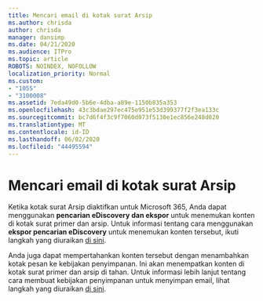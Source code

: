 ```yaml
---
title: Mencari email di kotak surat Arsip
ms.author: chrisda
author: chrisda
manager: dansimp
ms.date: 04/21/2020
ms.audience: ITPro
ms.topic: article
ROBOTS: NOINDEX, NOFOLLOW
localization_priority: Normal
ms.custom:
- "1055"
- "3100008"
ms.assetid: 7eda49d0-5b6e-4dba-a89e-1150b835a353
ms.openlocfilehash: 43c3bdae297ec475e951e53d399377f2f3ea133c
ms.sourcegitcommit: bc7d6f4f3c9f7060d073f5130e1ec856e248d020
ms.translationtype: MT
ms.contentlocale: id-ID
ms.lasthandoff: 06/02/2020
ms.locfileid: "44495594"
---
```

# <a name="search-for-email-in-the-archive-mailbox"></a>Mencari email di kotak surat Arsip

Ketika kotak surat Arsip diaktifkan untuk Microsoft 365, Anda dapat menggunakan **pencarian eDiscovery dan ekspor** untuk menemukan konten di kotak surat primer dan arsip. Untuk informasi tentang cara menggunakan **ekspor pencarian eDiscovery** untuk menemukan konten tersebut, ikuti langkah yang diuraikan [di sini](https://docs.microsoft.com/microsoft-365/compliance/export-search-results).
  
Anda juga dapat mempertahankan konten tersebut dengan menambahkan kotak pesan ke kebijakan penyimpanan. Ini akan menempatkan konten di kotak surat primer dan arsip di tahan. Untuk informasi lebih lanjut tentang cara membuat kebijakan penyimpanan untuk menyimpan email, lihat langkah yang diuraikan [di sini](https://docs.microsoft.com/microsoft-365/compliance/retention-policies).
  